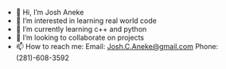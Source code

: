 - 👋 Hi, I’m Josh Aneke
- 👀 I’m interested in learning real world code
- 🌱 I’m currently learning c++ and python
- 💞️ I’m looking to collaborate on projects
- 📫 How to reach me:
  Email: Josh.C.Aneke@gmail.com
  Phone: (281)-608-3592

<!---
JoshAneke/JoshAneke is a ✨ special ✨ repository because its `README.md` (this file) appears on your GitHub profile.
You can click the Preview link to take a look at your changes.
--->
